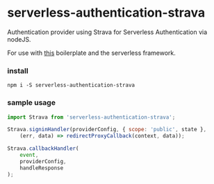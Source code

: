 # serverless-authentication-strava
Authentication provider using Strava for Serverless Authentication via nodeJS.

For use with [this](https://github.com/laardee/serverless-authentication-boilerplate) boilerplate and the serverless framework.

### install

`npm i -S serverless-authentication-strava`

### sample usage
```js
import Strava from 'serverless-authentication-strava';

Strava.signinHandler(providerConfig, { scope: 'public', state },
    (err, data) => redirectProxyCallback(context, data));

Strava.callbackHandler(
    event,
    providerConfig,
    handleResponse
);
```